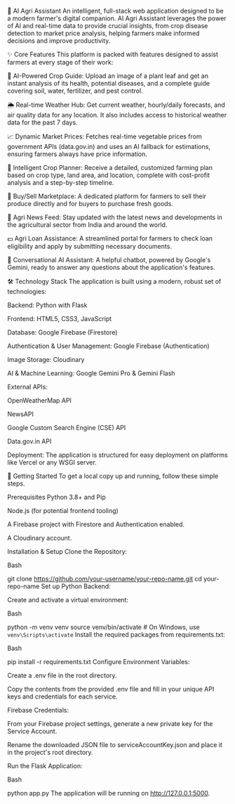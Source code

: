 🌿 AI Agri Assistant
An intelligent, full-stack web application designed to be a modern farmer's digital companion. AI Agri Assistant leverages the power of AI and real-time data to provide crucial insights, from crop disease detection to market price analysis, helping farmers make informed decisions and improve productivity. 

✨ Core Features
This platform is packed with features designed to assist farmers at every stage of their work:

🤖 AI-Powered Crop Guide: Upload an image of a plant leaf and get an instant analysis of its health, potential diseases, and a complete guide covering soil, water, fertilizer, and pest control.

🌦️ Real-time Weather Hub: Get current weather, hourly/daily forecasts, and air quality data for any location. It also includes access to historical weather data for the past 7 days.

📈 Dynamic Market Prices: Fetches real-time vegetable prices from government APIs (data.gov.in) and uses an AI fallback for estimations, ensuring farmers always have price information.

🌱 Intelligent Crop Planner: Receive a detailed, customized farming plan based on crop type, land area, and location, complete with cost-profit analysis and a step-by-step timeline.

🛒 Buy/Sell Marketplace: A dedicated platform for farmers to sell their produce directly and for buyers to purchase fresh goods.

📰 Agri News Feed: Stay updated with the latest news and developments in the agricultural sector from India and around the world.

💵 Agri Loan Assistance: A streamlined portal for farmers to check loan eligibility and apply by submitting necessary documents.

💬 Conversational AI Assistant: A helpful chatbot, powered by Google's Gemini, ready to answer any questions about the application's features.

🛠️ Technology Stack
The application is built using a modern, robust set of technologies:

Backend: Python with Flask

Frontend: HTML5, CSS3, JavaScript

Database: Google Firebase (Firestore)

Authentication & User Management: Google Firebase (Authentication)

Image Storage: Cloudinary

AI & Machine Learning: Google Gemini Pro & Gemini Flash

External APIs:

OpenWeatherMap API

NewsAPI

Google Custom Search Engine (CSE) API

Data.gov.in API

Deployment: The application is structured for easy deployment on platforms like Vercel or any WSGI server.

🚀 Getting Started
To get a local copy up and running, follow these simple steps.

Prerequisites
Python 3.8+ and Pip

Node.js (for potential frontend tooling)

A Firebase project with Firestore and Authentication enabled.

A Cloudinary account.

Installation & Setup
Clone the Repository:

Bash

git clone https://github.com/your-username/your-repo-name.git
cd your-repo-name
Set up Python Backend:

Create and activate a virtual environment:

Bash

python -m venv venv
source venv/bin/activate  # On Windows, use `venv\Scripts\activate`
Install the required packages from requirements.txt:

Bash

pip install -r requirements.txt
Configure Environment Variables:

Create a .env file in the root directory.

Copy the contents from the provided .env file and fill in your unique API keys and credentials for each service.

Firebase Credentials:

From your Firebase project settings, generate a new private key for the Service Account.

Rename the downloaded JSON file to serviceAccountKey.json and place it in the project's root directory.

Run the Flask Application:

Bash

python app.py
The application will be running on http://127.0.0.1:5000.
